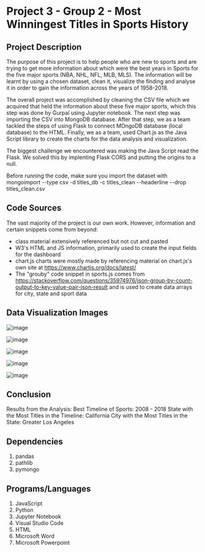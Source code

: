 # Project 3 - Group 2 - Most Winningest Titles in Sports History

## Project Description
The purpose of this project is to help people who are new to sports and are trying to get more information about which were the best years in Sports for the five major sports (NBA, NHL, NFL, MLB, MLS). 
The information will be learnt by using a chosen dataset, clean it, visualize the finding and analyse it in order to gain the information across the years of 1958-2018.

The overall project was accomplished by cleaning the CSV file which we acquired that held the information about these five major sports, which this step was done by Gurpal using Jupyter notebook. The next step was importing the CSV into MongoDB database. After that step, we as a team tackled the steps of using Flask to connect MOngoDB database (local database) to the HTML. Finally, we as a team, used Chart.js as the Java Script library to create the charts for the data analysis and visualization.

The biggest challenge we encountered was making the Java Script read the Flask. We solved this by implenting Flask CORS and putting the origins to a null.

Before running the code, make sure you import the dataset with mongoimport --type csv -d titles_db -c titles_clean --headerline --drop titles_clean.csv


## Code Sources

The vast majority of the project is our own work. However, information and certain snippets come from beyond:
- class material extensively referenced but not cut and pasted
- W3's HTML and JS information, primarily used to create the input fields for the dashboard
- chart.js charts were mostly made by referencing material on chart.js's own site at https://www.chartjs.org/docs/latest/
- The "grouby" code snippet in sports.js comes from https://stackoverflow.com/questions/35974976/json-group-by-count-output-to-key-value-pair-json-result and is used to create data arrays for city, state and sport data

## Data Visualization Images

![image](https://github.com/gurpal-gill1022/Project-3-Group-2/assets/123907081/b2fda808-8d2d-4fd5-be00-c65f22d2f3e6)

![image](https://github.com/gurpal-gill1022/Project-3-Group-2/assets/123907081/206d86de-2606-4198-9e5e-029c992a638f)

![image](https://github.com/gurpal-gill1022/Project-3-Group-2/assets/123907081/e0cf339d-099b-4244-8316-331386687780)

![image](https://github.com/gurpal-gill1022/Project-3-Group-2/assets/123907081/b0233ec3-ae0b-48e6-bbcd-222c728bc93d)

![image](https://github.com/gurpal-gill1022/Project-3-Group-2/assets/123907081/5a586d8a-1a32-42ee-8cc7-fcc81fd2103c)

## Conclusion

Results from the Analysis:
Best Timeline of Sports: 2008 - 2018
State with the Most Titles in the Timeline: California
City with the Most Titles in the State: Greater Los Angeles

## Dependencies
1. pandas
2. pathlib
3. pymongo

## Programs/Languages
1. JavaScript
2. Python
3. Jupyter Notebook
4. Visual Studio Code
5. HTML
6. Microsoft Word
7. Microsoft Powerpoint










